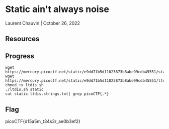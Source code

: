 # Static ain't always noise

Laurent Chauvin | October 26, 2022

## Resources

## Progress

```
wget https://mercury.picoctf.net/static/e9dd71b5d11023873b8abe99cdb45551/static
wget https://mercury.picoctf.net/static/e9dd71b5d11023873b8abe99cdb45551/ltdis.sh
chmod +x ltdis.sh
./ltdis.sh static
cat static.ltdis.strings.txt| grep picoCTF{.*}
```

## Flag

picoCTF{d15a5m_t34s3r_ae0b3ef2}
